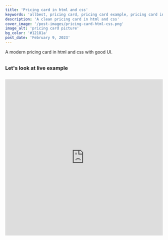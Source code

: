 ```yaml
---
title: 'Pricing card in html and css'
keywords: 'allbest, pricing card, pricing card example, pricing card in html and css, pricing card css, pricing card html css template, pricing page html and css'
description: 'A clean pricing card in html and css'
cover_image: '/post-images/pricing-card-html-css.png'
image_alt: 'pricing card picture'
bg_color: '#12181a'
post_date: 'February 9, 2023'
---
```


<p style="padding-bottom: 10px">A modern pricing card in html and css with good UI.
</p>

<h3 style="padding-bottom: 10px">Let's look at live example</h3>

<iframe height="500" style="width: 100%;" scrolling="no" title="html/css pricing card #1" src="https://codepen.io/allbest963/embed/XWBLJLW?default-tab=result&editable=true&theme-id=dark" frameborder="no" loading="lazy" allowtransparency="true" allowfullscreen="true">
  See the Pen <a href="https://codepen.io/allbest963/pen/XWBLJLW">
  html/css pricing card #1</a> by allbest (<a href="https://codepen.io/allbest963">@allbest963</a>)
  on <a href="https://codepen.io">CodePen</a>.
</iframe>